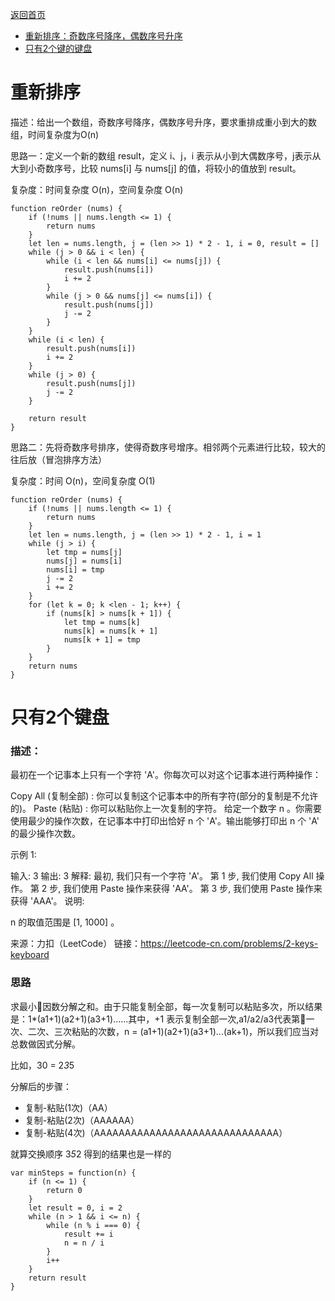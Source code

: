 [返回首页](../../README.md)

* <a href="#reorder">重新排序：奇数序号降序，偶数序号升序</a>
* <a href="#2-keys-keyboard">只有2个键的键盘</a>

# <a id="reorder">重新排序</a>

描述：给出一个数组，奇数序号降序，偶数序号升序，要求重排成重小到大的数组，时间复杂度为O(n)

思路一：定义一个新的数组 result，定义 i、j，i 表示从小到大偶数序号，j表示从大到小奇数序号，比较 nums[i] 与 nums[j] 的值，将较小的值放到 result。

复杂度：时间复杂度 O(n)，空间复杂度 O(n)

```
function reOrder (nums) {
    if (!nums || nums.length <= 1) {
        return nums
    }
    let len = nums.length, j = (len >> 1) * 2 - 1, i = 0, result = []
    while (j > 0 && i < len) {
        while (i < len && nums[i] <= nums[j]) {
            result.push(nums[i])
            i += 2
        }
        while (j > 0 && nums[j] <= nums[i]) {
            result.push(nums[j])
            j -= 2
        }
    }
    while (i < len) {
        result.push(nums[i])
        i += 2
    }
    while (j > 0) {
        result.push(nums[j])
        j -= 2
    }

    return result
}
```


思路二：先将奇数序号排序，使得奇数序号增序。相邻两个元素进行比较，较大的往后放（冒泡排序方法）

复杂度：时间 O(n)，空间复杂度 O(1)


```
function reOrder (nums) {
    if (!nums || nums.length <= 1) {
        return nums
    }
    let len = nums.length, j = (len >> 1) * 2 - 1, i = 1
    while (j > i) {
        let tmp = nums[j]
        nums[j] = nums[i]
        nums[i] = tmp
        j -= 2
        i += 2
    }
    for (let k = 0; k <len - 1; k++) {
        if (nums[k] > nums[k + 1]) {
            let tmp = nums[k]
            nums[k] = nums[k + 1]
            nums[k + 1] = tmp
        }
    }
    return nums
}
```

# <a id="2-keys-keyboard">只有2个键盘</a>

### 描述：

最初在一个记事本上只有一个字符 'A'。你每次可以对这个记事本进行两种操作：

Copy All (复制全部) : 你可以复制这个记事本中的所有字符(部分的复制是不允许的)。
Paste (粘贴) : 你可以粘贴你上一次复制的字符。
给定一个数字 n 。你需要使用最少的操作次数，在记事本中打印出恰好 n 个 'A'。输出能够打印出 n 个 'A' 的最少操作次数。

示例 1:

输入: 3
输出: 3
解释:
最初, 我们只有一个字符 'A'。
第 1 步, 我们使用 Copy All 操作。
第 2 步, 我们使用 Paste 操作来获得 'AA'。
第 3 步, 我们使用 Paste 操作来获得 'AAA'。
说明:

n 的取值范围是 [1, 1000] 。

来源：力扣（LeetCode）
链接：https://leetcode-cn.com/problems/2-keys-keyboard

### 思路
求最小因数分解之和。由于只能复制全部，每一次复制可以粘贴多次，所以结果是：1*(a1+1)(a2+1)(a3+1)......其中，+1 表示复制全部一次,a1/a2/a3代表第一次、二次、三次粘贴的次数，n = (a1+1)(a2+1)(a3+1)...(ak+1)，所以我们应当对总数做因式分解。

比如，30 = 2*3*5

分解后的步骤：

* 复制-粘贴(1次)（AA）
* 复制-粘贴(2次)（AAAAAA）
* 复制-粘贴(4次)（AAAAAAAAAAAAAAAAAAAAAAAAAAAAAA）

就算交换顺序 3*5*2 得到的结果也是一样的

```
var minSteps = function(n) {
    if (n <= 1) {
        return 0
    }
    let result = 0, i = 2
    while (n > 1 && i <= n) {
        while (n % i === 0) {
            result += i
            n = n / i
        }
        i++
    }
    return result
}
```